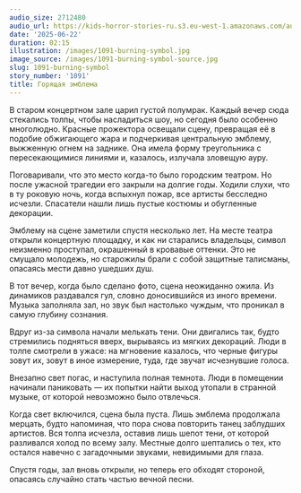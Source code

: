 ```yaml
---
audio_size: 2712480
audio_url: https://kids-horror-stories-ru.s3.eu-west-1.amazonaws.com/audio/1091-burning-symbol.mp3
date: '2025-06-22'
duration: 02:15
illustration: /images/1091-burning-symbol.jpg
image_source: /images/1091-burning-symbol-source.jpg
slug: 1091-burning-symbol
story_number: '1091'
title: Горящая эмблема
---
```


В старом концертном зале царил густой полумрак. Каждый вечер сюда стекались толпы, чтобы насладиться шоу, но сегодня было особенно многолюдно. Красные прожектора освещали сцену, превращая её в подобие обжигающего жара и подчеркивая центральную эмблему, выжженную огнем на заднике. Она имела форму треугольника с пересекающимися линиями и, казалось, излучала зловещую ауру.

Поговаривали, что это место когда-то было городским театром. Но после ужасной трагедии его закрыли на долгие годы. Ходили слухи, что в ту роковую ночь, когда вспыхнул пожар, все артисты бесследно исчезли. Спасатели нашли лишь пустые костюмы и обугленные декорации.

Эмблему на сцене заметили спустя несколько лет. На месте театра открыли концертную площадку, и как ни старались владельцы, символ неизменно проступал, окрашенный в кровавые оттенки. Это не смущало молодежь, но старожилы брали с собой защитные талисманы, опасаясь мести давно ушедших душ.

В тот вечер, когда было сделано фото, сцена неожиданно ожила. Из динамиков раздавался гул, словно доносившийся из иного времени. Музыка заполняла зал, но звук был настолько чуждым, что проникал в самую глубину сознания.

Вдруг из-за символа начали мелькать тени. Они двигались так, будто стремились подняться вверх, вырываясь из мягких декораций. Люди в толпе смотрели в ужасе: на мгновение казалось, что черные фигуры зовут их, зовут в иное измерение, туда, где звучат исчезнувшие голоса.

Внезапно свет погас, и наступила полная темнота. Люди в помещении начинали паниковать — их попытки найти выход утопали в странной музыке, от которой невозможно было отвлечься.

Когда свет включился, сцена была пуста. Лишь эмблема продолжала мерцать, будто напоминая, что пора снова повторить танец заблудших артистов. Вся толпа исчезла, оставив лишь шепот тени, от которой разливался холод по всему залу. Местные долго шептались о тех, кто остался навечно с загадочными звуками, невидимыми для глаза.

Спустя годы, зал вновь открыли, но теперь его обходят стороной, опасаясь случайно стать частью вечной песни.